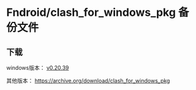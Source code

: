 # Fndroid/clash_for_windows_pkg 备份文件

## 下载
windows版本：
[v0.20.39](https://github.com/R-left/cfw_backup/releases)

其他版本：
https://archive.org/download/clash_for_windows_pkg
